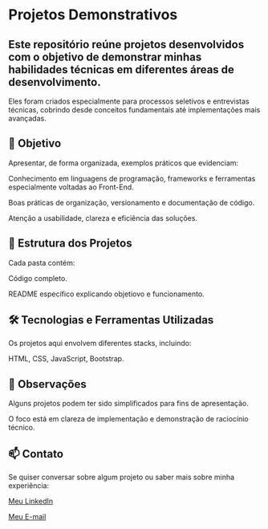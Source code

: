 # Projetos Demonstrativos
## Este repositório reúne projetos desenvolvidos com o objetivo de demonstrar minhas habilidades técnicas em diferentes áreas de desenvolvimento.
Eles foram criados especialmente para processos seletivos e entrevistas técnicas, cobrindo desde conceitos fundamentais até implementações mais avançadas.

## 🎯 Objetivo

Apresentar, de forma organizada, exemplos práticos que evidenciam:

Conhecimento em linguagens de programação, frameworks e ferramentas especialmente voltadas ao Front-End.

Boas práticas de organização, versionamento e documentação de código.

Atenção a usabilidade, clareza e eficiência das soluções.

## 📂 Estrutura dos Projetos

Cada pasta contém:

Código completo.

README específico explicando objetiovo e funcionamento.

## 🛠️ Tecnologias e Ferramentas Utilizadas

Os projetos aqui envolvem diferentes stacks, incluindo:

HTML, 
CSS, 
JavaScript, 
Bootstrap.

## 📌 Observações

Alguns projetos podem ter sido simplificados para fins de apresentação.

O foco está em clareza de implementação e demonstração de raciocínio técnico.

## 📫 Contato

Se quiser conversar sobre algum projeto ou saber mais sobre minha experiência:

[Meu LinkedIn](https://www.linkedin.com/in/gabriele-lt-araujo/)

[Meu E-mail](g.louise.ta@gmail.com)
